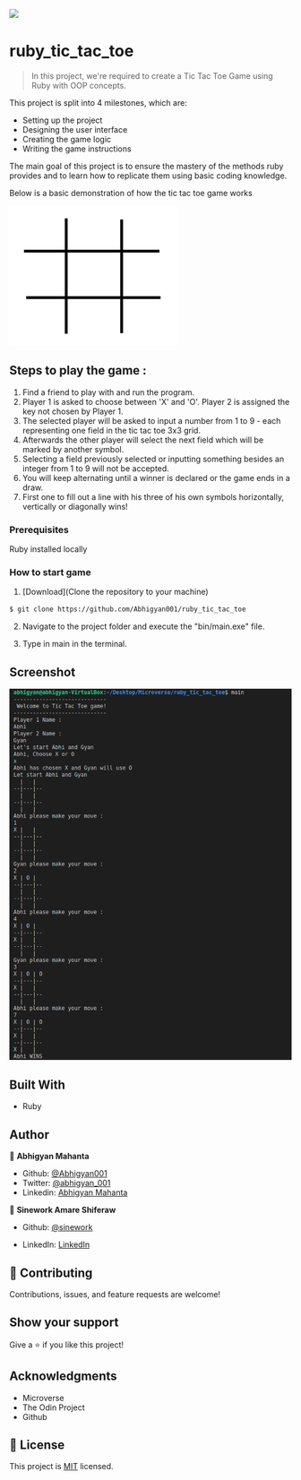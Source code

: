 ![](https://img.shields.io/badge/Microverse-blueviolet)

# ruby_tic_tac_toe

> In this project, we're required to create a Tic Tac Toe Game using Ruby with OOP concepts.

This project is split into 4 milestones, which are:

- Setting up the project
- Designing the user interface
- Creating the game logic
- Writing the game instructions

The main goal of this project is to ensure the mastery of the methods ruby provides and to learn how to replicate them using basic coding knowledge.

Below is a basic demonstration of how the tic tac toe game works

![screenshot](./images/tic.gif)

## Steps to play the game :

1. Find a friend to play with and run the program.
2. Player 1 is asked to choose between 'X' and 'O'. Player 2 is assigned the key not chosen by Player 1.
3. The selected player will be asked to input a number from 1 to 9 - each representing one field in the tic tac toe 3x3 grid.
4. Afterwards the other player will select the next field which will be marked by another symbol.
5. Selecting a field previously selected or inputting something besides an integer from 1 to 9 will not be accepted.
6. You will keep alternating until a winner is declared or the game ends in a draw.
7. First one to fill out a line with his three of his own symbols horizontally, vertically or diagonally wins!

### Prerequisites

Ruby installed locally

### How to start game

1. [Download](Clone the repository to your machine)

```sh
$ git clone https://github.com/Abhigyan001/ruby_tic_tac_toe
```

2. Navigate to the project folder and execute the "bin/main.exe" file.

3. Type in main in the terminal.

## Screenshot

![screenshot](./images/ss1.PNG)

## Built With

- Ruby

## Author

👤 **Abhigyan Mahanta**

- Github: [@Abhigyan001](https://github.com/Abhigyan001)
- Twitter: [@abhigyan_001](https://twitter.com/abhigyan_001)
- Linkedin: [Abhigyan Mahanta](https://www.linkedin.com/in/abhigyan001)

👤 **Sinework Amare Shiferaw**

- Github: [@sinework](https://github.com/sinework)

- LinkedIn: [LinkedIn](https://www.linkedin.com/in/sinework-amare-731a6a125/)

## 🤝 Contributing

Contributions, issues, and feature requests are welcome!

## Show your support

Give a ⭐️ if you like this project!

## Acknowledgments

- Microverse
- The Odin Project
- Github

## 📝 License

This project is [MIT](lic.url) licensed.
